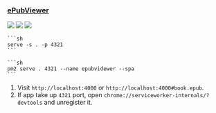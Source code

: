 ### [ePubViewer](https://github.com/pgaskin/ePubViewer)

![](https://img.shields.io/github/license/pgaskin/ePubViewer) [![](https://img.shields.io/github/last-commit/pgaskin/ePubViewer/main)](https://github.com/scillidan/ePubViewer) ![](https://img.shields.io/badge/Vercel-black?style=flat&logo=Vercel&logoColor=white)

````{tab} From source
```sh
serve -s . -p 4321
```
````

````{tab} PM2
```sh
pm2 serve . 4321 --name epubvidewer --spa
```
````

1. Visit `http://localhost:4000` or `http://localhost:4000#book.epub`.
2. If app take up `4321` port, open `chrome://serviceworker-internals/?devtools` and unregister it.
